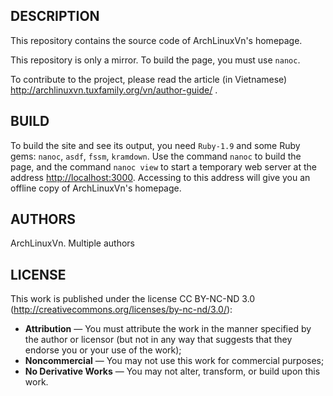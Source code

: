 ## DESCRIPTION

  This repository contains the source code of ArchLinuxVn's homepage.

  This repository is only a mirror. To build the page, you must use `nanoc`.

  To contribute to the project, please read the article (in Vietnamese)
    http://archlinuxvn.tuxfamily.org/vn/author-guide/ .

## BUILD

  To build the site and see its output, you need `Ruby-1.9` and some
  Ruby gems: `nanoc`, `asdf`, `fssm`, `kramdown`. Use the command `nanoc`
  to build the page, and the command `nanoc view` to start a temporary
  web server at the address <http://localhost:3000>. Accessing to this
  address will give you an offline copy of ArchLinuxVn's homepage.

## AUTHORS

  ArchLinuxVn. Multiple authors

## LICENSE

  This work is published under the license CC BY-NC-ND 3.0
  (http://creativecommons.org/licenses/by-nc-nd/3.0/):

  * **Attribution** — You must attribute the work in the manner
        specified by the author or licensor (but not in any way
        that suggests that they endorse you or your use of the work);
  * **Noncommercial** — You may not use this work for commercial purposes;
  * **No Derivative Works** — You may not alter, transform, or build upon this work.
